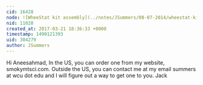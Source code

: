 ```yaml
---
cid: 16428
node: ![WheeStat kit assembly](../notes/JSummers/08-07-2014/wheestat-kit-assembly)
nid: 11020
created_at: 2017-03-21 18:36:33 +0000
timestamp: 1490121393
uid: 304279
author: JSummers
---
```


Hi Aneesahmad,
In the US, you can order one from my website, smokymtsci.com.  Outside the US, you can contact me at my email summers at wcu dot edu and I will figure out a way to get one to you.
Jack 